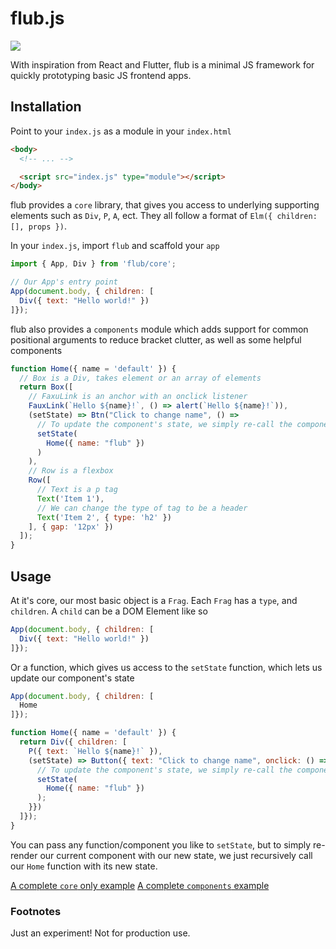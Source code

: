 # flub.js
<img src="https://i.giphy.com/media/G918yAdtAeaqs/giphy.gif" />


With inspiration from React and Flutter, flub is a minimal JS framework for quickly prototyping basic JS frontend apps.

## Installation

Point to your `index.js` as a module in your `index.html`

```html
<body>
  <!-- ... -->

  <script src="index.js" type="module"></script>
</body>
```

flub provides a `core` library, that gives you access to underlying supporting elements such as `Div`, `P`, `A`, ect. They all follow a format of `Elm({ children: [], props })`.

In your `index.js`, import `flub` and scaffold your `app`

```js
import { App, Div } from 'flub/core';

// Our App's entry point
App(document.body, { children: [
  Div({ text: "Hello world!" })
]});
```

flub also provides a `components` module which adds support for common positional arguments to reduce bracket clutter, as well as some helpful components

```js
function Home({ name = 'default' }) {
  // Box is a Div, takes element or an array of elements
  return Box([
    // FaxuLink is an anchor with an onclick listener
    FauxLink(`Hello ${name}!`, () => alert(`Hello ${name}!`)),
    (setState) => Btn("Click to change name", () =>
      // To update the component's state, we simply re-call the component
      setState(
        Home({ name: "flub" })
      )
    ),
    // Row is a flexbox
    Row([
      // Text is a p tag
      Text('Item 1'),
      // We can change the type of tag to be a header
      Text('Item 2', { type: 'h2' })
    ], { gap: '12px' })
  ]);
}
```

## Usage

At it's core, our most basic object is a `Frag`. Each `Frag` has a `type`, and `children`. A `child` can be a DOM Element like so

```js
App(document.body, { children: [
  Div({ text: "Hello world!" })
]});
```

Or a function, which gives us access to the `setState` function, which lets us update our component's state

```js
App(document.body, { children: [
  Home
]});

function Home({ name = 'default' }) {
  return Div({ children: [
    P({ text: `Hello ${name}!` }),
    (setState) => Button({ text: "Click to change name", onclick: () => {
      // To update the component's state, we simply re-call the component
      setState(
        Home({ name: "flub" })
      );
    }})
  ]});
}
```

You can pass any function/component you like to `setState`, but to simply re-render our current component with our new state, we just recursively call our `Home` function with its new state.

[A complete `core` only example](https://github.com/lkuich/flub.js/blob/master/example/src/index.js)
[A complete `components` example](https://github.com/lkuich/flub.js/blob/master/example/src/index_components.js)

### Footnotes

Just an experiment! Not for production use.
